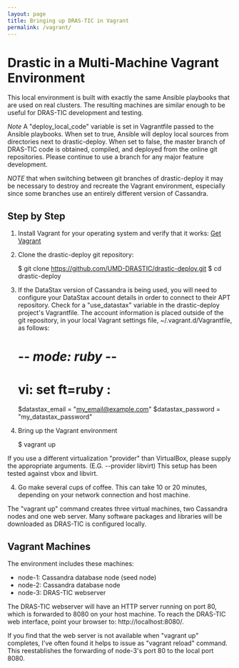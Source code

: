 ```yaml
---
layout: page
title: Bringing up DRAS-TIC in Vagrant
permalink: /vagrant/
---
```


# Drastic in a Multi-Machine Vagrant Environment

This local environment is built with exactly the same Ansible playbooks that are used on real clusters. The resulting machines are similar enough to be useful for DRAS-TIC development and testing.

*Note* A "deploy_local_code" variable is set in Vagrantfile passed to the Ansible playbooks. When set to true, Ansible will deploy local sources from directories next to drastic-deploy. When set to false, the master branch of DRAS-TIC code is obtained, compiled, and deployed from the online git repositories. Please continue to use a branch for any major feature development.

*NOTE* that when switching between git branches of drastic-deploy it may be necessary to destroy and recreate the Vagrant environment, especially since some branches use an entirely different version of Cassandra.

## Step by Step

1) Install Vagrant for your operating system and verify that it works: [Get Vagrant](https://www.vagrantup.com)

2) Clone the drastic-deploy git repository:

    $ git clone https://github.com/UMD-DRASTIC/drastic-deploy.git
    $ cd drastic-deploy

3) If the DataStax version of Cassandra is being used, you will need to configure your DataStax account details in order to connect to their APT repository. Check for a "use_datastax" variable in the drastic-deploy project's Vagrantfile. The account information is placed outside of the git repository, in your local Vagrant settings file, ~/.vagrant.d/Vagrantfile, as follows:

    # -*- mode: ruby -*-
    # vi: set ft=ruby :
    $datastax_email = "my_email@example.com"
    $datastax_password = "my_datastax_password"

3) Bring up the Vagrant environment

    $ vagrant up

If you use a different virtualization "provider" than VirtualBox, please supply the appropriate arguments. (E.G. --provider libvirt) This setup has been tested against vbox and libvirt.

4) Go make several cups of coffee. This can take 10 or 20 minutes, depending on your network connection and host machine.

The "vagrant up" command creates three virtual machines, two Cassandra nodes and one web server. Many software packages and libraries will be downloaded as
DRAS-TIC is configured locally.

## Vagrant Machines

The environment includes these machines:

* node-1: Cassandra database node (seed node)
* node-2: Cassandra database node
* node-3: DRAS-TIC webserver

The DRAS-TIC webserver will have an HTTP server running on port 80, which is forwarded to 8080 on your host machine. To reach the DRAS-TIC web interface, point your browser to: http://localhost:8080/.

If you find that the web server is not available when "vagrant up" completes, I've often found it helps to issue as "vagrant reload" command. This reestablishes the forwarding of node-3's port 80 to the local port 8080.
